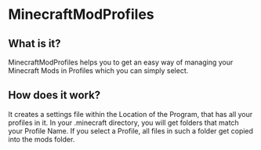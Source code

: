 # MinecraftModProfiles
## What is it?
MinecraftModProfiles helps you to get an easy way of managing your Minecraft Mods in Profiles which you can simply select.
## How does it work?
It creates a settings file within the Location of the Program, that has all your profiles in it. In your .minecraft directory, you will get folders that match your Profile Name. If you select a Profile, all files in such a folder get copied into the mods folder.
